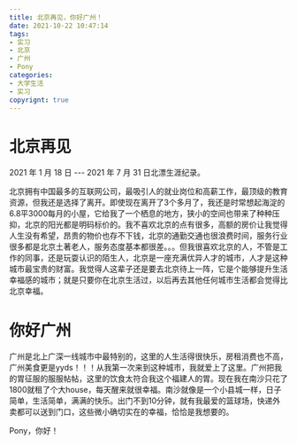 ```yaml
---
title: 北京再见，你好广州！
date: 2021-10-22 10:47:14
tags:
- 实习
- 北京
- 广州
- Pony
categories: 
- 大学生活	
- 实习	
copyrignt: true
---
```


# 北京再见

2021 年 1 月 18 日 --- 2021 年 7 月 31 日北漂生涯纪录。

<!--more-->

北京拥有中国最多的互联网公司，最吸引人的就业岗位和高薪工作，最顶级的教育资源，但我还是选择了离开。即使现在离开了3个多月了，我还是时常想起海淀的6.8平3000每月的小屋，它给我了一个栖息的地方，狭小的空间也带来了种种压抑，北京的阳光都是明码标价的。我不喜欢北京的点有很多，高额的房价让我觉得人生没有希望，昂贵的物价也存不下钱，北京的通勤交通也很浪费时间，服务行业很多都是北京土著老人，服务态度基本都很差。。。但我很喜欢北京的人，不管是工作的同事，还是玩耍认识的陌生人，北京是一座充满优异人才的城市，人才是这种城市最宝贵的财富。我觉得人这辈子还是要去北京待上一阵，它是个能够提升生活幸福感的城市；就是只要你在北京生活过，以后再去其他任何城市生活都会觉得比北京幸福。

# 你好广州

广州是北上广深一线城市中最特别的，这里的人生活得很快乐，房租消费也不高，广州美食更是yyds！！！从我第一次来到这种城市，我就爱上了这里。广州把我的胃征服的服服帖帖，这里的饮食太符合我这个福建人的胃。现在我在南沙只花了1800就租了个大house，每天醒来就很幸福。南沙就像是一个小县城一样，日子简单，生活简单，满满的快乐。出门不到10分钟，就有我最爱的篮球场，快递外卖都可以送到门口，这些微小确切实在的幸福，恰恰是我想要的。

Pony，你好！

